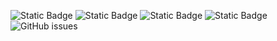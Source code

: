 ![Static Badge](https://img.shields.io/badge/blacklists-60-000000) ![Static Badge](https://img.shields.io/badge/blacklisted-3095759-cc0000) ![Static Badge](https://img.shields.io/badge/whitelisted-2244-00CC00) ![Static Badge](https://img.shields.io/badge/streaming_blacklist-28107-000000) ![GitHub issues](https://img.shields.io/github/issues/fabriziosalmi/blacklists)
